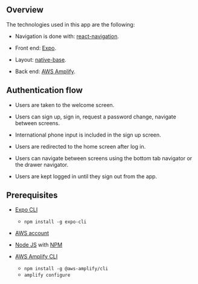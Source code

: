 
## Overview

The technologies used in this app are the following:

* Navigation is done with: [react-navigation](https://reactnavigation.org/).

* Front end: [Expo](https://docs.expo.io/versions/latest/workflow/expo-cli/).

* Layout: [native-base](https://docs.nativebase.io/).

* Back end: [AWS Amplify](https://aws-amplify.github.io/).

## Authentication flow

* Users are taken to the welcome screen.

* Users can sign up, sign in, request a password change, navigate between screens.

* International phone input is included in the sign up screen.

* Users are redirected to the home screen after log in. 

* Users can navigate between screens using the bottom tab navigator or the drawer navigator.

* Users are kept logged in until they sign out from the app.

## Prerequisites

* [Expo CLI](https://docs.expo.io/versions/latest/workflow/expo-cli/)
  * `npm install -g expo-cli`
  
* [AWS account](https://aws.amazon.com/amplify/)

* [Node JS](https://nodejs.org/en/download/) with [NPM](https://docs.npmjs.com/downloading-and-installing-node-js-and-npm)

* [AWS Amplify CLI](https://aws-amplify.github.io/)
  * `npm install -g @aws-amplify/cli`
  * `amplify configure` 
